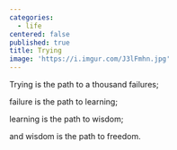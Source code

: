 ```yaml
---
categories:
  - life
centered: false
published: true
title: Trying
image: 'https://i.imgur.com/J3lFmhn.jpg'
---
```

Trying
is the path
to a thousand failures;

failure 
is the path
to learning;

learning
is the path
to wisdom;

and wisdom
is the path
to freedom.
